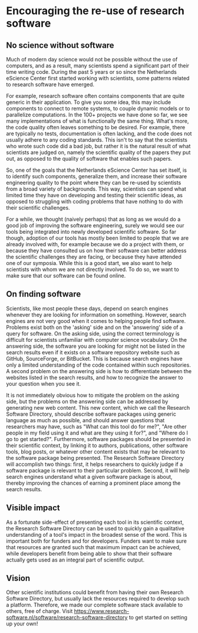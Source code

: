 # Encouraging the re-use of research software

## No science without software
Much of modern day science would not be possible without the use of computers, and as a result, many scientists spend a significant part of their time writing code. During the past 5 years or so since the Netherlands eScience Center first started working with scientists, some patterns related to research software have emerged.

For example, research software often contains components that are quite generic in their application. To give you some idea, this may include components to connect to remote systems, to couple dynamic models or to parallelize computations. In the 100+ projects we have done so far, we see many implementations of what is functionally the same thing. What's more, the code quality often leaves something to be desired. For example, there are typically no tests, documentation is often lacking, and the code does not usually adhere to any coding standards. This isn't to say that the scientists who wrote such code did a bad job, but rather it is the natural result of what scientists are judged on, namely the scientific quality of the papers they put out, as opposed to the quality of software that enables such papers.

So, one of the goals that the Netherlands eScience Center has set itself, is to identify such components, generalize them, and increase their software engineering quality to the point where they can be re-used by scientists from a broad variety of backgrounds. This way, scientists can spend what limited time they have on developing and testing their scientific ideas, as opposed to struggling with coding problems that have nothing to do with their scientific challenges.

For a while, we thought (naively perhaps) that as long as we would do a good job of improving the software engineering, surely we would see our tools being integrated into newly developed scientific software. So far though, adoption of our tools has mostly been limited to people that we are already involved with, for example because we do a project with them, or because they have consulted us on how their software can better address the scientific challenges they are facing, or because they have attended one of our symposia. While this is a good start, we also want to help scientists with whom we are not directly involved. To do so, we want to make sure that our software can be found online.

## On finding software
Scientists, like most people these days, depend on search engines whenever they are looking for information on something. However, search engines are not very good when it comes to helping people find software. Problems exist both on the 'asking' side and on the 'answering' side of a query for software. On the asking side, using the correct terminology is difficult for scientists unfamiliar with computer science vocabulary. On the answering side, the software you are looking for might not be listed in the search results even if it exists on a software repository website such as GitHub, SourceForge, or BitBucket. This is because search engines have only a limited understanding of the code contained within such repositories. A second problem on the answering side is how to differentiate between the websites listed in the search results, and how to recognize the answer to your question when you see it.

It is not immediately obvious how to mitigate the problem on the asking side, but the problems on the answering side can be addressed by generating new web content. This new content, which we call the Research Software Directory, should describe software packages using generic language as much as possible, and should answer questions that researchers may have, such as "What can this tool do for me?", "Are other people in my field using it and what are they using it for?", and "Where do I go to get started?". Furthermore, software packages should be presented in their scientific context, by linking it to authors, publications, other software tools, blog posts, or whatever other content exists that may be relevant to the software package being presented. The Research Software Directory will accomplish two things: first, it helps researchers to quickly judge if a software package is relevant to their particular problem. Second, it will help search engines understand what a given software package is about, thereby improving the chances of earning a prominent place among the search results.

## Visible impact
As a fortunate side-effect of presenting each tool in its scientific context, the Research Software Directory can be used to quickly gain a qualitative understanding of a tool's impact in the broadest sense of the word. This is important both for funders and for developers. Funders want to make sure that resources are granted such that maximum impact can be achieved, while developers benefit from being able to show that their software actually gets used as an integral part of scientific output.

## Vision
Other scientific institutions could benefit from having their own Research Software Directory, but usually lack the resources required to develop such a platform. Therefore, we made our complete software stack available to others, free of charge. Visit https://www.research-software.nl/software/research-software-directory to get started on setting up your own!
